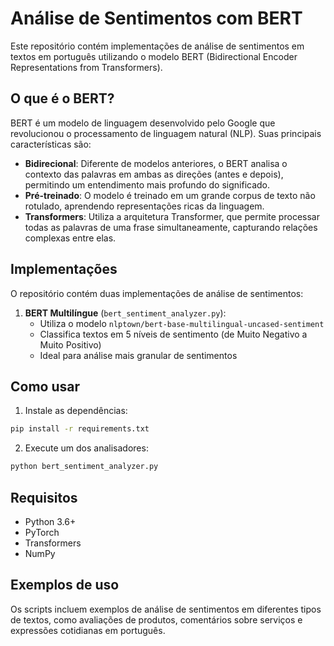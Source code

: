 # Análise de Sentimentos com BERT

Este repositório contém implementações de análise de sentimentos em textos em português utilizando o modelo BERT (Bidirectional Encoder Representations from Transformers).

## O que é o BERT?

BERT é um modelo de linguagem desenvolvido pelo Google que revolucionou o processamento de linguagem natural (NLP). Suas principais características são:

- **Bidirecional**: Diferente de modelos anteriores, o BERT analisa o contexto das palavras em ambas as direções (antes e depois), permitindo um entendimento mais profundo do significado.
- **Pré-treinado**: O modelo é treinado em um grande corpus de texto não rotulado, aprendendo representações ricas da linguagem.
- **Transformers**: Utiliza a arquitetura Transformer, que permite processar todas as palavras de uma frase simultaneamente, capturando relações complexas entre elas.

## Implementações

O repositório contém duas implementações de análise de sentimentos:

1. **BERT Multilíngue** (`bert_sentiment_analyzer.py`):
   - Utiliza o modelo `nlptown/bert-base-multilingual-uncased-sentiment`
   - Classifica textos em 5 níveis de sentimento (de Muito Negativo a Muito Positivo)
   - Ideal para análise mais granular de sentimentos

## Como usar

1. Instale as dependências:
```bash
pip install -r requirements.txt
```

2. Execute um dos analisadores:
```bash
python bert_sentiment_analyzer.py
```

## Requisitos

- Python 3.6+
- PyTorch
- Transformers
- NumPy

## Exemplos de uso

Os scripts incluem exemplos de análise de sentimentos em diferentes tipos de textos, como avaliações de produtos, comentários sobre serviços e expressões cotidianas em português.
